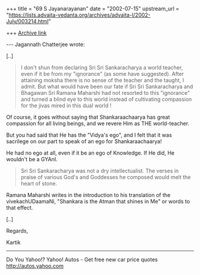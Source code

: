 +++
title = "69 S Jayanarayanan"
date = "2002-07-15"
upstream_url = "https://lists.advaita-vedanta.org/archives/advaita-l/2002-July/003214.html"

+++
[Archive link](https://lists.advaita-vedanta.org/archives/advaita-l/2002-July/003214.html)

--- Jagannath Chatterjee <jagchat01 at YAHOO.COM> wrote:

[..]

> I don't shun from declaring Sri Sri Sankaracharya a
> world teacher, even if it be from my "ignorance" (as
> some have suggested). After attaining moksha there
> is
> no sense of the teacher and the taught, I admit. But
> what would have been our fate if Sri Sri
> Sankaracharya
> and Bhagawan Sri Ramana Maharshi had not resorted to
> this "ignorance" and turned a blind eye to this
> world
> instead of cultivating compassion for the jivas
> mired
> in this dual world !
>

Of course, it goes without saying that
Shankaraachaarya has great compassion for all living
beings, and we revere Him as THE world-teacher.

But you had said that He has the "Vidya's ego", and I
felt that it was sacrilege on our part to speak of an
ego for Shankaraachaarya!

He had no ego at all, even if it be an ego of
Knowledge. If He did, He wouldn't be a GYAnI.

> Sri Sri Sankaracharya was not a dry intellectualist.
> The verses in praise of various God's and Goddesses
> he
> composed would melt the heart of stone.

Ramana Maharshi writes in the introduction to his
translation of the vivekachUDaamaNi, "Shankara is the
Atman that shines in Me" or words to that effect.

[..]

Regards,

Kartik

__________________________________________________
Do You Yahoo!?
Yahoo! Autos - Get free new car price quotes
http://autos.yahoo.com

